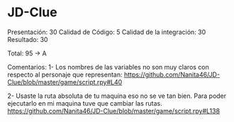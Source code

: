 # JD-Clue


Presentación: 30
Calidad de Código: 5
Calidad de la integración: 30
Resultado: 30

Total: 95 -> A

Comentarios:
1- Los nombres de las variables no son muy claros con respecto al personaje que representan: https://github.com/Nanita46/JD-Clue/blob/master/game/script.rpy#L40

2- Usaste la ruta absoluta de tu maquina eso no se ve tan bien. Para poder ejecutarlo en mi maquina tuve que cambiar las rutas. https://github.com/Nanita46/JD-Clue/blob/master/game/script.rpy#L138




